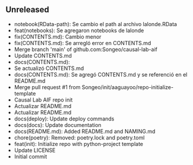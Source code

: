 ## Unreleased


- notebook(RData-path): Se cambio el path al archivo lalonde.RData
- feat(notebooks): Se agregaron notebooks de lalonde
- fix(CONTENTS.md): Cambio menor
- fix(CONTENTS.md): Se arregló error en CONTENTS.md
- Merge branch 'main' of github.com:Songeo/causal-lab-aif
- Update CONTENTS.md
- docs(CONTENTS.md):
- Se actualizó CONTENTS.md
- docs(CONTENTS.md): Se agregó CONTENTS.md y se referenció en el README.md
- Merge pull request #1 from Songeo/init/aaguayoo/repo-initialize-template
- Causal Lab AIF repo init
- Actualizar README.md
- Actualizar README.md
- docs(deploy): Update deploy commands
- docs(docs): Update documentation
- docs(README.md): Added README.md and NAMING.md
- chore(poetry): Removed: poetry.lock and poetry.toml
- feat(init): Initialize repo with python-project template
- Update LICENSE
- Initial commit
